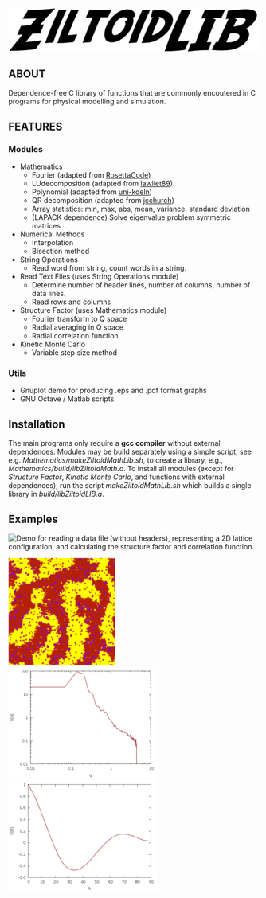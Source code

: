 ![image](doc/ZiltoidLIB.png)

## ABOUT

Dependence-free C library of functions that are commonly encoutered in C programs for physical modelling and simulation.


## FEATURES

### Modules

* Mathematics
  * Fourier (adapted from [RosettaCode](https://github.com/acmeism/RosettaCodeDatatree/948b86eafab0e034330a3b6c31617370c6cca2fc/Task/Fast-Fourier-transform/C))
  * LUdecomposition (adapted from [lawliet89](https://github.com/lawliet89/DoolittleDeterminant))
  * Polynomial (adapted from [uni-koeln](http://van-der-waals.pc.uni-koeln.de/quartic/quintic_C.c))
  * QR decomposition (adapted from [jcchurch](https://github.com/jcchurch/C-Linear-Algebra))
  * Array statistics: min, max, abs, mean, variance, standard deviation 
  * (LAPACK dependence) Solve eigenvalue problem symmetric matrices
* Numerical Methods
  * Interpolation
  * Bisection method
* String Operations
  * Read word from string, count words in a string.
* Read Text Files (uses String Operations module)
  * Determine number of header lines, number of columns, number of data lines.
  * Read rows and columns
* Structure Factor (uses Mathematics module)
  * Fourier transform to Q space
  * Radial averaging in Q space
  * Radial correlation function
* Kinetic Monte Carlo 
  * Variable step size method

### Utils

* Gnuplot demo for producing .eps and .pdf format graphs 
* GNU Octave / Matlab scripts


## Installation

The main programs only require a **gcc compiler** without external dependences.
Modules may be build separately using a simple script, see e.g. *Mathematics/makeZiltoidMathLib.sh*, to create a library, e.g., *Mathematics/build/libZiltoidMath.a*.
To install all modules (except for *Structure Factor*, *Kinetic Monte Carlo*, and functions with external dependences), run the script *makeZiltoidMathLib.sh* which builds a single library in *build/libZiltoidLIB.a*. 





## Examples

![Demo](https://github.com/CharleySchaefer/ZiltoidLIB/tree/master/StructureFactor/Demo) for reading a data file (without headers), representing a 2D lattice configuration, and calculating the structure factor and correlation function.

<img src="https://raw.githubusercontent.com/CharleySchaefer/ZiltoidLIB/master/StructureFactor/Demo/matrix.png" alt="drawing" width="215"/>  <img src="https://raw.githubusercontent.com/CharleySchaefer/ZiltoidLIB/master/StructureFactor/Demo/SF.png" alt="drawing" width="300"/>   <img src="https://raw.githubusercontent.com/CharleySchaefer/ZiltoidLIB/master/StructureFactor/Demo/CF.png" alt="drawing" width="300"/>
